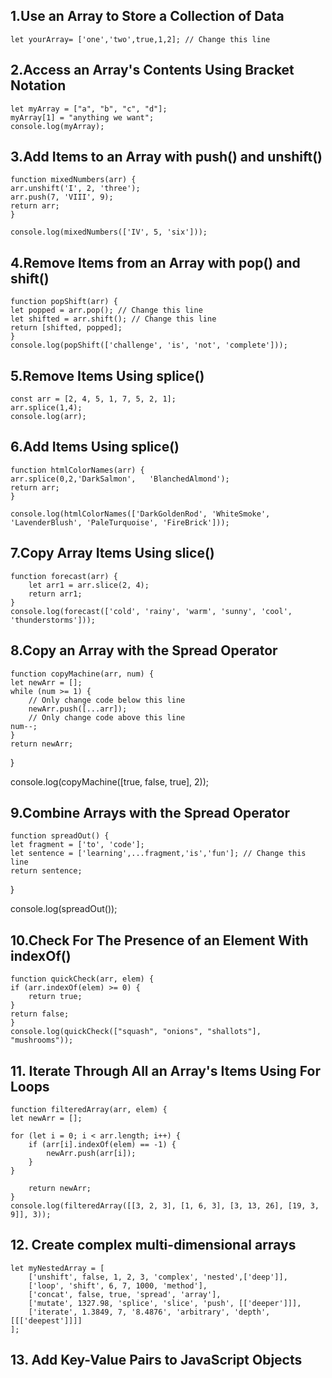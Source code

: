 
## 1.Use an Array to Store a Collection of Data
    let yourArray= ['one','two',true,1,2]; // Change this line

## 2.Access an Array's Contents Using Bracket Notation
    let myArray = ["a", "b", "c", "d"];
    myArray[1] = "anything we want";
    console.log(myArray);

## 3.Add Items to an Array with push() and unshift()
    function mixedNumbers(arr) {
    arr.unshift('I', 2, 'three');
    arr.push(7, 'VIII', 9);
    return arr;
    }

    console.log(mixedNumbers(['IV', 5, 'six']));

## 4.Remove Items from an Array with pop() and shift()
    function popShift(arr) {
    let popped = arr.pop(); // Change this line
    let shifted = arr.shift(); // Change this line
    return [shifted, popped];
    }
    console.log(popShift(['challenge', 'is', 'not', 'complete']));

## 5.Remove Items Using splice()
    const arr = [2, 4, 5, 1, 7, 5, 2, 1];
    arr.splice(1,4);
    console.log(arr);

## 6.Add Items Using splice()
    function htmlColorNames(arr) {
    arr.splice(0,2,'DarkSalmon',   'BlanchedAlmond');
    return arr;
    }

    console.log(htmlColorNames(['DarkGoldenRod', 'WhiteSmoke', 'LavenderBlush', 'PaleTurquoise', 'FireBrick']));

## 7.Copy Array Items Using slice()
    function forecast(arr) {
        let arr1 = arr.slice(2, 4);
        return arr1;
    }
    console.log(forecast(['cold', 'rainy', 'warm', 'sunny', 'cool', 'thunderstorms']));

## 8.Copy an Array with the Spread Operator
    function copyMachine(arr, num) {
    let newArr = [];
    while (num >= 1) {
        // Only change code below this line
        newArr.push([...arr]);
        // Only change code above this line
    num--;
    }
    return newArr;
}

console.log(copyMachine([true, false, true], 2));

## 9.Combine Arrays with the Spread Operator
    function spreadOut() {
    let fragment = ['to', 'code'];
    let sentence = ['learning',...fragment,'is','fun']; // Change this line
    return sentence;
}

console.log(spreadOut());

## 10.Check For The Presence of an Element With indexOf()
    function quickCheck(arr, elem) {
    if (arr.indexOf(elem) >= 0) {
        return true;
    }
    return false;
    }
    console.log(quickCheck(["squash", "onions", "shallots"], "mushrooms"));

## 11. Iterate Through All an Array's Items Using For Loops
    function filteredArray(arr, elem) {
    let newArr = [];

    for (let i = 0; i < arr.length; i++) {
        if (arr[i].indexOf(elem) == -1) {
            newArr.push(arr[i]); 
        }
    } 

        return newArr;
    }
    console.log(filteredArray([[3, 2, 3], [1, 6, 3], [3, 13, 26], [19, 3, 9]], 3));

## 12. Create complex multi-dimensional arrays
    let myNestedArray = [
        ['unshift', false, 1, 2, 3, 'complex', 'nested',['deep']],
        ['loop', 'shift', 6, 7, 1000, 'method'],
        ['concat', false, true, 'spread', 'array'],
        ['mutate', 1327.98, 'splice', 'slice', 'push', [['deeper']]],
        ['iterate', 1.3849, 7, '8.4876', 'arbitrary', 'depth', [[['deepest']]]]
    ];

## 13. Add Key-Value Pairs to JavaScript Objects
    